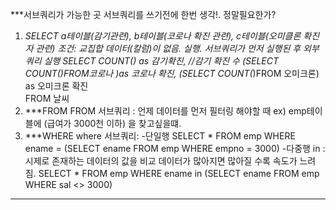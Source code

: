 ***서브쿼리가 가능한 곳
서브쿼리를 쓰기전에 한번 생각!.
정말필요한가?
1. ***SELECT
        a테이블(감기관련),
        b테이블(코로나 확진 관련),
        c테이블(오미클론 확진자 관련)
    조건: 교집합 데이터(칼럼)이 없음.
    실행. 서브쿼리가 먼저 실행된 후 외부쿼리 실행
        SELECT 
            COUNT(*) as 감기확진, //감기 확진 수
            (SELECT COUNT(*)FROM코로나 )as 코로나 확진,
            (SELECT COUNT(*)FROM 오미크론) as 오미크론 확진   
        FROM 날씨
2. ***FROM
    FROM 서브쿼리 :
    언제 데이터를 먼저 필터링 해야할 때
    ex) emp테이블에 (급여가 3000천 이하) 을 찾고싶을떄.
3. ***WHERE
    where 서브쿼리:
    -단일행
    SELECT * FROM emp
    WHERE ename = (SELECT ename FROM emp WHERE empno = 3000)
    -다중행
    in : 시제로 존재하는 데이터의 값을 비교
    데이터가 많아지면 많아질 수록 속도가 느려짐.
    SELECT * FROM emp
    WHERE ename in (SELECT ename FROM emp WHERE sal <> 3000)
---------------